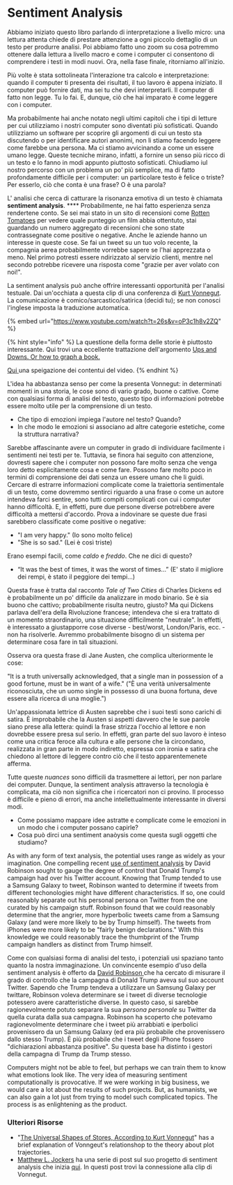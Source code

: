 # Sentiment Analysis

Abbiamo iniziato questo libro parlando di interpretazione a livello micro: una lettura attenta chiede di prestare attenzione a ogni piccolo dettaglio di un testo per produrre analisi. Poi abbiamo fatto uno zoom su cosa potremmo ottenere dalla lettura a livello  macro e come i computer ci consentono di comprendere i testi in modi nuovi. Ora, nella fase finale, ritorniamo all'inizio.

Più volte è stata sottolineata l'interazione tra calcolo e interpretazione: quando il computer ti presenta dei risultati, il tuo lavoro è appena iniziato. Il computer può fornire dati, ma sei tu che devi interpretarli. Il computer di fatto non legge. Tu lo fai. E, dunque,  ciò che hai imparato è come leggere con i computer.&#x20;

Ma probabilmente hai anche notato negli ultimi capitoli che i tipi di letture per cui utilizziamo i nostri computer sono diventati più sofisticati. Quando utilizziamo un software per scoprire gli argomenti di cui un testo sta discutendo o per identificare autori anonimi, non li stiamo facendo leggere come farebbe una persona. Ma ci stiamo avvicinando a come un essere umano legge. Queste tecniche mirano, infatti, a fornire un senso più ricco di un testo e lo fanno in modi appunto piuttosto sofisticati. Chiudiamo iul nostro percorso con un problema un po' più semplice, ma di fatto profondamente difficile per i computer: un particolare testo è felice o triste? Per esserlo, ciò che conta è una frase? O è una parola?

L' analisi che cerca di catturare la risonanza emotiva di un testo è chiamata **sentiment analysis**. **** Probabilmente, ne hai fatto esperienza senza rendertene conto. Se sei mai stato in un sito di recensioni come [Rotten Tomatoes](https://www.rottentomatoes.com) per vedere quale punteggio un film abbia ottentuto, stai guardando un numero aggregato di recensioni che sono state contrassegnate come positive o negative. Anche le aziende hanno un interesse in queste cose. Se fai un tweet su un tuo volo recente, la compagnia aerea probabilmente vorrebbe sapere se l'hai apprezzata o meno. Nel primo potresti essere ndirizzato al servizio clienti, mentre nel secondo potrebbe ricevere una risposta come "grazie per aver volato con noi!".

La sentiment analysis può anche offrire interessanti opportunità per l'analisi testuale. Dai un'occhiata a questa clip di una conferenza di [Kurt Vonnegut](https://it.wikipedia.org/wiki/Kurt\_Vonnegut). La comunicazione è comico/sarcastico/satirica (decidi tu); se non conosci l'inglese imposta la traduzione automatica.

{% embed url="https://www.youtube.com/watch?t=26s&v=oP3c1h8v2ZQ" %}

{% hint style="info" %}
La questione della forma delle storie è piuttosto interessante. Qui trovi una eccellente trattazione dell'argomento [Ups and Downs. Or how to graph a book.](https://www.laphamsquarterly.org/roundtable/ups-and-downs)

[Qui ](https://www.personalreport.it/2012/01/la-forma-delle-storie-per-kurt-vonnegut/)una speigazione dei contentui del video.
{% endhint %}

L'idea ha abbastanza senso per come la presenta Vonnegut: in determinati momenti in una storia, le cose sono di vario grado, buone o cattive. Come con qualsiasi forma di analisi del testo, questo tipo di informazioni potrebbe essere molto utile per la comprensione di un testo.

* Che tipo di emozioni impiega l'autore nel testo? Quando?&#x20;
* In che modo le emozioni si associano ad altre categorie estetiche, come la struttura narrativa?&#x20;

Sarebbe affascinante avere un computer in grado di individuare facilmente i sentimenti nei testi per te. Tuttavia, se finora hai seguito con attenzione, dovresti sapere che i computer non possono fare molto senza che venga loro detto esplicitamente cosa e come fare. Possono fare molto poco in termini di comprensione dei dati senza un essere umano che li guidi. Cercare di estrarre informazioni complicate come la traiettoria sentimentale di un testo, come dovremmo sentirci riguardo a una frase o come un autore intendeva farci sentire, sono tutti compiti complicati con cui i computer hanno difficoltà. E, in effetti, pure due persone diverse potrebbere avere difficoltà a mettersi d'accordo. Prova a indovinare se queste due frasi sarebbero classificate come positive o negative:

* "I am very happy." (Io sono molto felice)
* "She is so sad." (Lei è così triste)

Erano esempi facili, come _caldo_ e _freddo_. Che ne dici di questo?

* “It was the best of times, it was the worst of times…” (E' stato il migliore dei rempi, è stato il peggiore dei tempi...)

Questa frase è tratta dal racconto _Tale of Two Cities_ di Charles Dickens ed è probabilmente un po' difficile da analizzare in modo binario. Se è sia buono che cattivo; probabilmente risulta neutro, giusto? Ma qui Dickens parlava dell'era della Rivoluzione francese; intendeva che si era trattato di un momento straordinario, una situazione difficilmente "neutrale". In effetti, è interessato a giustapporre cose diverse - best/worst, London/Paris, ecc. - non ha risolverle. Avremmo probabilmente bisogno di un sistema per determinare cosa fare in tali situazioni.&#x20;

Osserva ora questa frase di Jane Austen, che complica ulteriormente le cose:

"It is a truth universally acknowledged, that a single man in possession of a good fortune, must be in want of a wife." ("È una verità universalmente riconosciuta, che un uomo single in possesso di una buona fortuna, deve essere alla ricerca di una moglie.")

Un'appassionata lettrice di Austen saprebbe che i suoi testi sono carichi di satira. È improbabile che la Austen si aspetti davvero che le sue parole siano prese alla lettera:  quindi la frase strizza l'occhio al lettore e non dovrebbe essere presa sul serio. In effetti, gran parte del suo lavoro è inteso come una critica feroce alla cultura e alle persone che la circondano, realizzata in gran parte in modo indiretto, espressa con ironia e satira che chiedono al lettore di leggere contro ciò che il testo apparentemenete afferma.&#x20;

Tutte queste _nuances_ sono difficili da trasmettere ai lettori, per non parlare dei computer. Dunque, la sentiment analysis attraverso la tecnologia è complicata, ma ciò non significa che i ricercatori non ci provino. Il processo è difficile e pieno di errori, ma anche intellettualmente interessante in diversi modi.

* Come possiamo mappare idee astratte e complicate come le emozioni in un modo che i computer possano capirle?
* Cosa può dirci una sentiment anaòysis come questa sugli oggetti che studiamo?

As with any form of text analysis, the potential uses range as widely as your imagination. One compelling recent [use of sentiment analysis](http://varianceexplained.org/r/trump-tweets/) by David Robinson sought to gauge the degree of control that Donald Trump's campaign had over his Twitter account. Knowing that Trump tended to use a Samsung Galaxy to tweet, Robinson wanted to determine if tweets from different techonologies might have different characteristics. If so, one could reasonably separate out his personal persona on Twitter from the one curated by his campaign stuff. Robinson found that we could reasonably determine that the angrier, more hyperbolic tweets came from a Samsung Galaxy (and were more likely to be by Trump himself). The tweets from iPhones were more likely to be "fairly benign declarations." With this knowledge we could reasonably trace the thumbprint of the Trump campaign handlers as distinct from Trump himself.

Come con qualsiasi forma di analisi del testo, i potenziali usi spaziano tanto quanto la nostra immaginazione. Un convincente esempio d'uso della sentiment analysis è offerto da [David Robinson ](http://varianceexplained.org/r/trump-tweets/)che ha cercato di misurare il grado di controllo che la campagna di Donald Trump aveva sul suo account Twitter. Sapendo che Trump tendeva a utilizzare un Samsung Galaxy per twittare, Robinson voleva determinare se i tweet di diverse tecnologie potessero avere caratteristiche diverse. In questo caso, si sarebbe ragionevolmente potuto separare la sua _persona personale_ su Twitter da quella curata dalla sua campagna. Robinson ha scoperto che potevamo ragionevolmente determinare che i tweet più arrabbiati e iperbolici provenissero da un Samsung Galaxy (ed era più probabile che provenissero dallo stesso Trump). È più probabile che i tweet degli iPhone fossero "dichiarazioni abbastanza positive". Su questa base ha distinto i gestori della campagna di Trump da Trump stesso.

Computers might not be able to feel, but perhaps we can train them to know what emotions look like. The very idea of measuring sentiment computationally is provocative. If we were working in big business, we would care a lot about the results of such projects. But, as humanists, we can also gain a lot just from trying to model such complicated topics. The process is as enlightening as the product.

### Ulteriori Risorse <a href="#furtherresourcsupervisedclassifiers" id="furtherresourcsupervisedclassifiers"></a>

* "[The Universal Shapes of Stores, According to Kurt Vonnegut](http://io9.gizmodo.com/the-universal-shapes-of-stories-according-to-kurt-vonn-1526559996)" has a brief explanation of Vonngeut's relationshop to the theory about plot trajectories.
* [Matthew L. Jockers](https://orcid.org/0000-0001-5599-3706) ha una serie di post sul suo progetto di sentiment analysis che inizia [qui](https://www.matthewjockers.net/2015/02/02/syuzhet/). In questi post trovi la connessione alla clip di Vonnegut.
